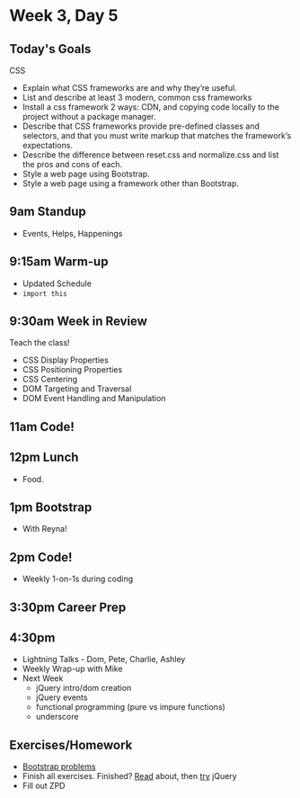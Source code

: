 # Week 3, Day 5

## Today's Goals

CSS

  - Explain what CSS frameworks are and why they’re useful.
  - List and describe at least 3 modern, common css frameworks
  - Install a css framework 2 ways: CDN, and copying code locally to the project without a package manager.
  - Describe that CSS frameworks provide pre-defined classes and selectors, and that you must write markup that matches the framework’s expectations.
  - Describe the difference between reset.css and normalize.css and list the pros and cons of each.
  - Style a web page using Bootstrap.
  - Style a web page using a framework other than Bootstrap.

## 9am Standup

- Events, Helps, Happenings

## 9:15am Warm-up

- Updated Schedule
- `import this`

## 9:30am Week in Review

Teach the class!

- CSS Display Properties
- CSS Positioning Properties
- CSS Centering
- DOM Targeting and Traversal
- DOM Event Handling and Manipulation

## 11am Code!

## 12pm Lunch

- Food.

## 1pm Bootstrap

- With Reyna!

## 2pm Code!

- Weekly 1-on-1s during coding

## 3:30pm Career Prep

## 4:30pm

- Lightning Talks - Dom, Pete, Charlie, Ashley
- Weekly Wrap-up with Mike
- Next Week
  - jQuery intro/dom creation
  - jQuery events
  - functional programming (pure vs impure functions)
  - underscore

## Exercises/Homework

- [Bootstrap problems](https://github.com/lewagon/bootstrap-challenges)
- Finish all exercises. Finished? [Read](https://learn.jquery.com/events/) about, then [try](https://github.com/gSchool/jquery-practice-01) jQuery
- Fill out ZPD
